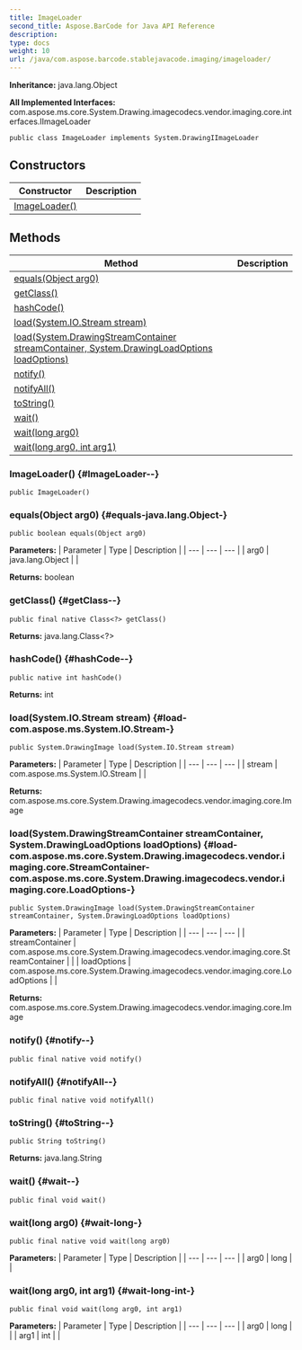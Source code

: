 ```yaml
---
title: ImageLoader
second_title: Aspose.BarCode for Java API Reference
description: 
type: docs
weight: 10
url: /java/com.aspose.barcode.stablejavacode.imaging/imageloader/
---
```

**Inheritance:**
java.lang.Object

**All Implemented Interfaces:**
com.aspose.ms.core.System.Drawing.imagecodecs.vendor.imaging.core.interfaces.IImageLoader
```
public class ImageLoader implements System.DrawingIImageLoader
```
## Constructors

| Constructor | Description |
| --- | --- |
| [ImageLoader()](#ImageLoader--) |  |
## Methods

| Method | Description |
| --- | --- |
| [equals(Object arg0)](#equals-java.lang.Object-) |  |
| [getClass()](#getClass--) |  |
| [hashCode()](#hashCode--) |  |
| [load(System.IO.Stream stream)](#load-com.aspose.ms.System.IO.Stream-) |  |
| [load(System.DrawingStreamContainer streamContainer, System.DrawingLoadOptions loadOptions)](#load-com.aspose.ms.core.System.Drawing.imagecodecs.vendor.imaging.core.StreamContainer-com.aspose.ms.core.System.Drawing.imagecodecs.vendor.imaging.core.LoadOptions-) |  |
| [notify()](#notify--) |  |
| [notifyAll()](#notifyAll--) |  |
| [toString()](#toString--) |  |
| [wait()](#wait--) |  |
| [wait(long arg0)](#wait-long-) |  |
| [wait(long arg0, int arg1)](#wait-long-int-) |  |
### ImageLoader() {#ImageLoader--}
```
public ImageLoader()
```


### equals(Object arg0) {#equals-java.lang.Object-}
```
public boolean equals(Object arg0)
```




**Parameters:**
| Parameter | Type | Description |
| --- | --- | --- |
| arg0 | java.lang.Object |  |

**Returns:**
boolean
### getClass() {#getClass--}
```
public final native Class<?> getClass()
```




**Returns:**
java.lang.Class<?>
### hashCode() {#hashCode--}
```
public native int hashCode()
```




**Returns:**
int
### load(System.IO.Stream stream) {#load-com.aspose.ms.System.IO.Stream-}
```
public System.DrawingImage load(System.IO.Stream stream)
```




**Parameters:**
| Parameter | Type | Description |
| --- | --- | --- |
| stream | com.aspose.ms.System.IO.Stream |  |

**Returns:**
com.aspose.ms.core.System.Drawing.imagecodecs.vendor.imaging.core.Image
### load(System.DrawingStreamContainer streamContainer, System.DrawingLoadOptions loadOptions) {#load-com.aspose.ms.core.System.Drawing.imagecodecs.vendor.imaging.core.StreamContainer-com.aspose.ms.core.System.Drawing.imagecodecs.vendor.imaging.core.LoadOptions-}
```
public System.DrawingImage load(System.DrawingStreamContainer streamContainer, System.DrawingLoadOptions loadOptions)
```




**Parameters:**
| Parameter | Type | Description |
| --- | --- | --- |
| streamContainer | com.aspose.ms.core.System.Drawing.imagecodecs.vendor.imaging.core.StreamContainer |  |
| loadOptions | com.aspose.ms.core.System.Drawing.imagecodecs.vendor.imaging.core.LoadOptions |  |

**Returns:**
com.aspose.ms.core.System.Drawing.imagecodecs.vendor.imaging.core.Image
### notify() {#notify--}
```
public final native void notify()
```




### notifyAll() {#notifyAll--}
```
public final native void notifyAll()
```




### toString() {#toString--}
```
public String toString()
```




**Returns:**
java.lang.String
### wait() {#wait--}
```
public final void wait()
```




### wait(long arg0) {#wait-long-}
```
public final native void wait(long arg0)
```




**Parameters:**
| Parameter | Type | Description |
| --- | --- | --- |
| arg0 | long |  |

### wait(long arg0, int arg1) {#wait-long-int-}
```
public final void wait(long arg0, int arg1)
```




**Parameters:**
| Parameter | Type | Description |
| --- | --- | --- |
| arg0 | long |  |
| arg1 | int |  |

